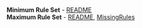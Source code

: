 **Minimum Rule Set** - [README](README_minimal.md)  
**Maximum Rule Set** - [README](README_maximal.md), [MissingRules](MissingRules_maximal.md)  
